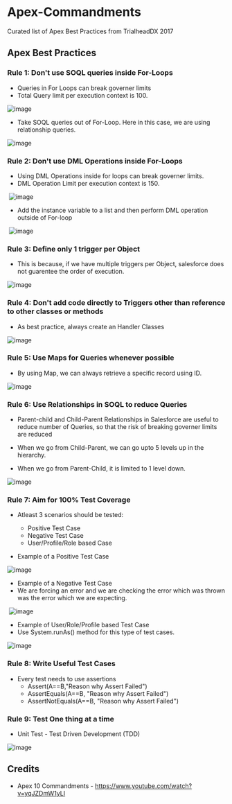 # Apex-Commandments
Curated list of Apex Best Practices from TrialheadDX 2017

## Apex Best Practices

### Rule 1: Don't use SOQL queries inside For-Loops
 
  * Queries in For Loops can break governer limits
  * Total Query limit per execution context is 100.
  
  ![image](https://user-images.githubusercontent.com/2145211/39098748-44d46406-463d-11e8-9295-165925257fe1.png)
  
  * Take SOQL queries out of For-Loop. Here in this case, we are using relationship queries.
  
  ![image](https://user-images.githubusercontent.com/2145211/39098763-7baa3cb2-463d-11e8-98f4-14dfd255110b.png)
  
### Rule 2: Don't use DML Operations inside For-Loops

  * Using DML Operations inside for loops can break governer limits. 
  * DML Operation Limit per execution context is 150.
  
  ![image](https://user-images.githubusercontent.com/2145211/39098785-e2667830-463d-11e8-8b79-eff95ff00318.png)
  
  * Add the instance variable to a list and then perform DML operation outside of For-loop
  
  ![image](https://user-images.githubusercontent.com/2145211/39098802-3d1f4252-463e-11e8-9669-761f2c29e9a5.png)

### Rule 3: Define only 1 trigger per Object

  * This is because, if we have multiple triggers per Object, salesforce does not guarentee the order of execution.
  
  ![image](https://user-images.githubusercontent.com/2145211/39098834-b5560d1e-463e-11e8-82c4-a7ea17ea1839.png)
  
### Rule 4: Don't add code directly to Triggers other than reference to other classes or methods

  * As best practice, always create an Handler Classes
  
  ![image](https://user-images.githubusercontent.com/2145211/39098850-1184bb12-463f-11e8-9fd4-6ea147371984.png)
  
### Rule 5: Use Maps for Queries whenever possible

  * By using Map, we can always retrieve a specific record using ID.
  
  ![image](https://user-images.githubusercontent.com/2145211/39098891-7a8e4826-463f-11e8-9ec6-5f375b7ae480.png)
  
### Rule 6: Use Relationships in SOQL to reduce Queries

  * Parent-child and Child-Parent Relationships in Salesforce are useful to reduce number of Queries, so that the risk of breaking governer limits are reduced
  
  * When we go from Child-Parent, we can go upto 5 levels up in the hierarchy.
  * When we go from Parent-Child, it is limited to 1 level down.
  
  ![image](https://user-images.githubusercontent.com/2145211/39098924-be281530-463f-11e8-96e0-3a5b8f0c58ba.png)
  
### Rule 7: Aim for 100% Test Coverage

  * Atleast 3 scenarios should be tested:
    * Positive Test Case
    * Negative Test Case
    * User/Profile/Role based Case
    
  * Example of a Positive Test Case
  
  ![image](https://user-images.githubusercontent.com/2145211/39098973-7796d9b6-4640-11e8-9ee2-16e654e7e9a1.png)

  * Example of a Negative Test Case
  * We are forcing an error and we are checking the error which was thrown was the error which we are expecting.
  
  ![image](https://user-images.githubusercontent.com/2145211/39098978-9c2df8f4-4640-11e8-9cbb-ad179bf97c1b.png)
  
  * Example of User/Role/Profile based Test Case
  * Use System.runAs() method for this type of test cases.
  
  ![image](https://user-images.githubusercontent.com/2145211/39099010-f6537b38-4640-11e8-87f2-03ce7bbdacc2.png)
  
### Rule 8: Write Useful Test Cases

  * Every test needs to use assertions
    * Assert(A==B,"Reason why Assert Failed")
    * AssertEquals(A==B, "Reason why Assert Failed")
    * AssertNotEquals(A==B, "Reason why Assert Failed")
    
### Rule 9: Test One thing at a time

  * Unit Test - Test Driven Development (TDD)
  
  ![image](https://user-images.githubusercontent.com/2145211/39099034-79e9c236-4641-11e8-9db0-4f9d96ec47e9.png)

## Credits

  * Apex 10 Commandments - https://www.youtube.com/watch?v=yqJZDmW1yLI
